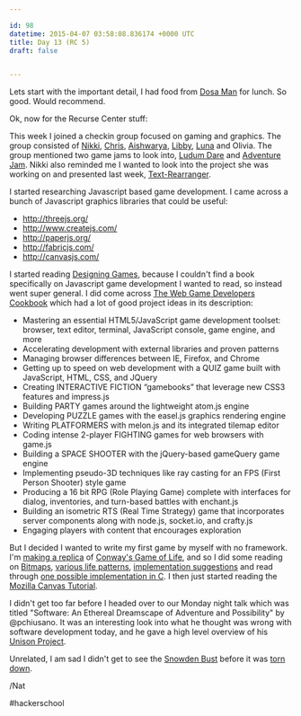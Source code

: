 ```yaml
---

id: 98
datetime: 2015-04-07 03:58:08.836174 +0000 UTC
title: Day 13 (RC 5)
draft: false


---
```


Lets start with the important detail, I had food from [Dosa Man](http://mashable.com/2014/10/19/dosa-man-food-cart-nyc/) for lunch. So good. Would recommend.
 
Ok, now for the Recurse Center stuff:
 
This week I joined a checkin group focused on gaming and graphics. The group consisted of [Nikki](https://twitter.com/mno00), [Chris](https://twitter.com/dy_dx_), [Aishwarya](aishwarya923), [Libby](https://twitter.com/horrorcheck), [Luna](https://twitter.com/lunacodess) and Olivia. The group mentioned two game jams to look into, [Ludum Dare](http://ludumdare.com/compo/) and [Adventure Jam](http://jams.gamejolt.io/adventurejam). Nikki also reminded me I wanted to look into the project she was working on and presented last week, [Text-Rearranger](https://github.com/nikkisquared/Text-Rearranger).
 
I started researching Javascript based game development. I came across a bunch of Javascript graphics libraries that could be useful:

 - http://threejs.org/
 - http://www.createjs.com/
 - http://paperjs.org/
 - http://fabricjs.com/
 - http://canvasjs.com/

I started reading [Designing Games](https://www.goodreads.com/book/show/16144499-designing-games), because I couldn't find a book specifically on Javascript game development I wanted to read, so instead went super general. I did come across [The Web Game Developers Cookbook](http://www.amazon.com/The-Web-Game-Developers-Cookbook/dp/0321898389/) which had a lot of good project ideas in its description:

  -   Mastering an essential HTML5/JavaScript game development toolset: browser, text editor, terminal,  JavaScript console, game engine, and more
  -   Accelerating development with external libraries and proven patterns
  -   Managing browser differences between IE, Firefox, and Chrome
  -   Getting up to speed on web development with a QUIZ game built with JavaScript, HTML, CSS, and JQuery
  -   Creating INTERACTIVE FICTION “gamebooks” that leverage new CSS3 features and impress.js
  -   Building PARTY games around the lightweight atom.js engine
  -   Developing PUZZLE games with the easel.js graphics rendering engine
  -   Writing PLATFORMERS with melon.js and its integrated tilemap editor
  -   Coding intense 2-player FIGHTING games for web browsers with game.js
  -   Building a SPACE SHOOTER with the jQuery-based gameQuery game engine
  -   Implementing pseudo-3D techniques like ray casting for an FPS (First Person Shooter) style game
  -   Producing a 16 bit RPG (Role Playing Game) complete with interfaces for dialog, inventories,  and turn-based battles with enchant.js
  -   Building an isometric RTS (Real Time Strategy) game that incorporates server components along with  node.js, socket.io, and crafty.js
  -   Engaging players with content that encourages exploration

But I decided I wanted to write my first game by myself with no framework. I'm [making a replica](https://github.com/icco/life) of [Conway's Game of Life](https://en.wikipedia.org/wiki/Conway's_Game_of_Life), and so I did some reading on [Bitmaps](http://paulbourke.net/dataformats/bitmaps/), [various life patterns](http://fano.ics.uci.edu/ca/rules/b3s23/), [implementation suggestions](http://dotat.at/prog/life/life.html) and read through [one possible implementation in C](http://dotat.at/cgi/cvsweb/things/life.c?rev=1.8). I then just started reading the [Mozilla Canvas Tutorial](https://developer.mozilla.org/en-US/docs/Web/API/Canvas_API/Tutorial).

I didn't get too far before I headed over to our Monday night talk which was titled "Software: An Ethereal Dreamscape of Adventure and Possibility" by @pchiusano. It was an interesting look into what he thought was wrong with software development today, and he gave a high level overview of his [Unison Project](http://pchiusano.io/unison).

Unrelated, I am sad I didn't get to see the [Snowden Bust](http://animalnewyork.com/2015/theres-a-massive-illicit-bust-of-edward-snowden-stuck-to-a-war-monument-in-brooklyn/) before it was [torn down](https://www.theverge.com/2015/4/6/8353549/edward-snowden-sculpture-fort-greene-park-brooklyn-new-york).

/Nat 

#hackerschool
